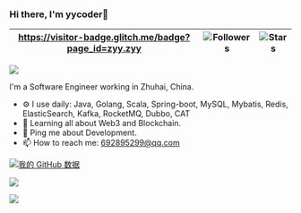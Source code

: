 ### Hi there, I'm yycoder👋

| https://visitor-badge.glitch.me/badge?page_id=zyy.zyy | ![Followers](https://img.shields.io/github/followers/zyy) | ![Stars](https://img.shields.io/github/stars/zyy?label=Profile%20Stars&logo=Profile%20stars&logoColor=g) |
--| --| --|


![](https://github.com/zyy/zyy/blob/main/header_1.png)

I'm a Software Engineer working in Zhuhai, China.
- ⚙️ I use daily: Java, Golang, Scala, Spring-boot, MySQL, Mybatis, Redis, ElasticSearch, Kafka, RocketMQ, Dubbo, CAT
- 🌱 Learning all about Web3 and Blockchain.
- 💬 Ping me about Development.
- 📫 How to reach me: 692895299@qq.com

[![我的 GitHub 数据](https://github-readme-stats.vercel.app/api?username=zyy)]()  

![](https://github-readme-streak-stats.herokuapp.com/?user=zyy&theme=light&hide_border=false)

![](https://github-readme-stats.vercel.app/api/top-langs/?username=zyy&theme=light&hide_border=false&include_all_commits=true&count_private=true&layout=compact)
